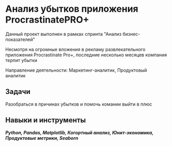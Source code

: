 ﻿# Анализ убытков приложения ProcrastinatePRO+

Данный проект выполнен в рамках спринта "Анализ бизнес-показателей"

Несмотря на огромные вложения в рекламу развлекательного приложения Procrastinate Pro+, последние несколько месяцев компания терпит убытки
 

Направление деятельности: Маркетинг-аналитик, Продуктовый аналитик


## Задачи
Разобраться в причинах убытков и помочь комании выйти в плюс


## Навыки и инструменты
***Python, Pandas, Matplotlib, Когортный анализ, Юнит-экономика, Продуктовые метрики, Seaborn***